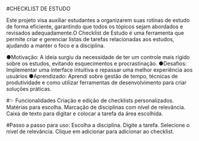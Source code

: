 #CHECKLIST DE ESTUDO

Este projeto visa auxiliar estudantes a organizarem suas rotinas de estudo de forma eficiente, garantindo que todos os tópicos sejam abordados e revisados adequadamente.O Checklist de Estudo é uma ferramenta que permite criar e gerenciar listas de tarefas relacionadas aos estudos, ajudando a manter o foco e a disciplina.

●Motivação: A ideia surgiu da necessidade de ter um controle mais rígido sobre os estudos, evitando esquecimentos e procrastinação.
●Desafios: Implementar uma interface intuitiva e repassar uma melhor experiência aos usuários 
●Aprendizado: Aprendi sobre gestão de tempo, técnicas de produtividade e como utilizar ferramentas de desenvolvimento para criar soluções práticas.


#✨ Funcionalidades
Criação e edição de checklists personalizados.
Matérias para escolha.
Marcação de disciplinas com nível de relevância.
Caixa de texto para digitar e colocar a tarefa da área escolhida.

#Passo a passo para uso:
Escolha a disciplina.
Digite a tarefa.
Selecione o nível de relevância.
Clique em adicionar para adicionar ao checklist.

